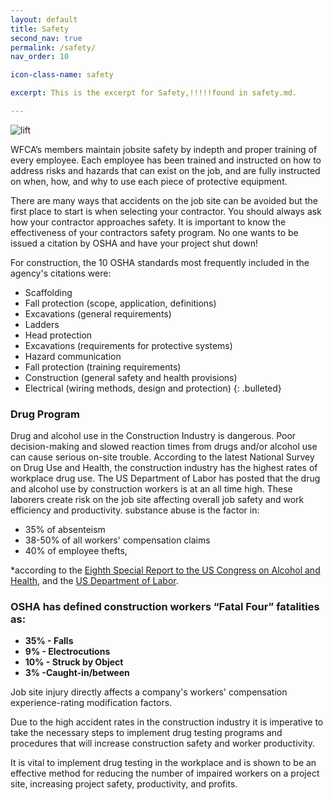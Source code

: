 ```yaml
---
layout: default
title: Safety
second_nav: true
permalink: /safety/
nav_order: 10

icon-class-name: safety

excerpt: This is the excerpt for Safety,!!!!!found in safety.md.

---
```



<img src="{{site.linkURL}}/images/shutterstock/stock-photo-workers-are-high-up-in-cherry-picker-on-building-site-388764502.jpg" class="right" alt="lift" />

WFCA’s members maintain jobsite safety by indepth and proper training of every employee. Each employee has been trained and instructed on how to address risks and hazards that can exist on the job, and are fully instructed on when, how, and why to use each piece of protective equipment.

There are many ways that accidents on the job site can be avoided but the first place to start is when selecting your contractor. You should always ask how your contractor approaches safety. It is important to know the effectiveness of your contractors safety program. No one wants to be issued a citation by OSHA and have your project shut down!

For construction, the 10 OSHA standards most frequently included in the agency's citations were:

*	Scaffolding
*	Fall protection (scope, application, definitions)
*	Excavations (general requirements)
*	Ladders
*	Head protection
*	Excavations (requirements for protective systems)
*	Hazard communication
*	Fall protection (training requirements)
*	Construction (general safety and health provisions)
*	Electrical (wiring methods, design and protection)
{: .bulleted}

### Drug Program

Drug and alcohol use in the Construction Industry is dangerous. Poor decision-making and slowed reaction times from drugs and/or alcohol use can cause serious on-site trouble. According to the latest National Survey on Drug Use and Health, the construction industry has the highest rates of workplace drug use. The US Department of Labor has posted that the drug and alcohol use by construction workers is at an all time high. These laborers create risk on the job site affecting overall job safety and work efficiency and productivity.
substance abuse is the factor in:

* 35% of absenteism
* 38-50% of all workers' compensation claims 
* 40% of employee thefts, 

*according to the [Eighth Special Report to the US Congress on Alcohol and Health][special-report], and the [US Department of Labor][US-dept-labor]. 

### OSHA has defined construction workers “Fatal Four” fatalities as:

* **35% - Falls**
* **9% - Electrocutions**
* **10% - Struck by Object **
* **3% -Caught-in/between**


Job site injury directly affects a company's workers' compensation experience-rating modification factors.

Due to the high accident rates in the construction industry it is imperative  to take the necessary steps to implement drug testing programs and procedures that will increase construction safety and worker productivity.

It is vital to implement drug testing in the workplace and is shown to be an effective method for reducing the number of impaired workers on a project site, increasing project safety, productivity, and profits.


[special-report]: http://www.worldcat.org/title/eighth-special-report-to-the-us-congress-on-alcohol-and-health-from-the-secretary-of-health-and-human-services/oclc/29239603
[special-report2]: https://books.google.com/books/about/Eighth_special_report_to_the_U_S_Congres.html?id=RN_2brkTbr4C
[US-dept-labor]: https://www.dol.gov/
